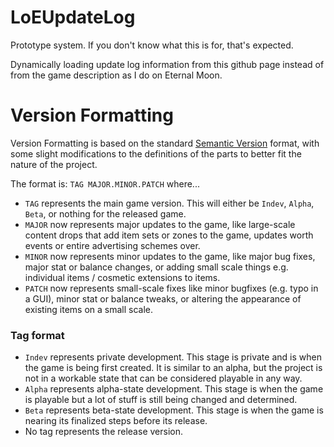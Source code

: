# LoEUpdateLog
Prototype system. If you don't know what this is for, that's expected.

Dynamically loading update log information from this github page instead of from the game description as I do on Eternal Moon.

# Version Formatting

Version Formatting is based on the standard [Semantic Version](https://semver.org/) format, with some slight modifications to the definitions of the parts to better fit the nature of the project.

The format is: `TAG MAJOR.MINOR.PATCH` where...
* `TAG` represents the main game version. This will either be `Indev`, `Alpha`, `Beta`, or nothing for the released game.
* `MAJOR` now represents major updates to the game, like large-scale content drops that add item sets or zones to the game, updates worth events or entire advertising schemes over.
* `MINOR` now represents minor updates to the game, like major bug fixes, major stat or balance changes, or adding small scale things e.g. individual items / cosmetic extensions to items.
* `PATCH` now represents small-scale fixes like minor bugfixes (e.g. typo in a GUI), minor stat or balance tweaks, or altering the appearance of existing items on a small scale.

### Tag format
* `Indev` represents private development. This stage is private and is when the game is being first created. It is similar to an alpha, but the project is not in a workable state that can be considered playable in any way.
* `Alpha` represents alpha-state development. This stage is when the game is playable but a lot of stuff is still being changed and determined.
* `Beta` represents beta-state development. This stage is when the game is nearing its finalized steps before its release.
* No tag represents the release version.
